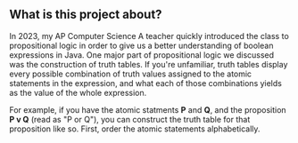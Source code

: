 ## What is this project about? 
In 2023, my AP Computer Science A teacher quickly introduced the class to
propositional logic in order to give us a better understanding of boolean 
expressions in Java. One major part of propositional logic we discussed 
was the construction of truth tables. If you're unfamiliar, truth tables
display every possible combination of truth values assigned to the atomic
statements in the expression, and what each of those combinations yields
as the value of the whole expression.

For example, if you have the atomic statments **P** and **Q**, and the 
proposition **P v Q** (read as "P or Q"), you can construct the truth table for that 
proposition like so. First, order the atomic statements alphabetically.

